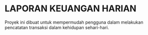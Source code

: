 # LAPORAN KEUANGAN HARIAN  

Proyek ini dibuat untuk mempermudah pengguna dalam melakukan pencatatan transaksi dalam kehidupan sehari-hari.  
